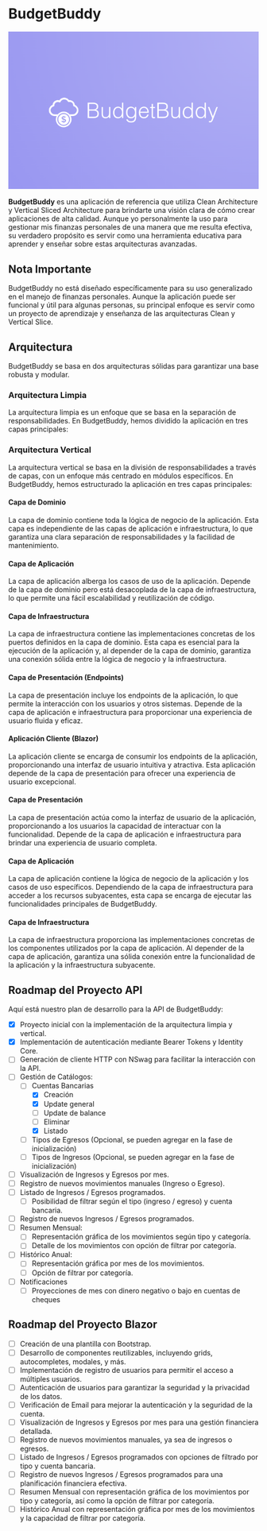 # BudgetBuddy

![Logo de BudgetBuddy](/assets/temp-logo.png)

**BudgetBuddy** es una aplicación de referencia que utiliza Clean Architecture y Vertical Sliced Architecture para brindarte una visión clara de cómo crear aplicaciones de alta calidad. Aunque yo personalmente la uso para gestionar mis finanzas personales de una manera que me resulta efectiva, su verdadero propósito es servir como una herramienta educativa para aprender y enseñar sobre estas arquitecturas avanzadas.

## Nota Importante
BudgetBuddy no está diseñado específicamente para su uso generalizado en el manejo de finanzas personales. Aunque la aplicación puede ser funcional y útil para algunas personas, su principal enfoque es servir como un proyecto de aprendizaje y enseñanza de las arquitecturas Clean y Vertical Slice.

## Arquitectura

BudgetBuddy se basa en dos arquitecturas sólidas para garantizar una base robusta y modular.

### Arquitectura Limpia

La arquitectura limpia es un enfoque que se basa en la separación de responsabilidades. En BudgetBuddy, hemos dividido la aplicación en tres capas principales:

### Arquitectura Vertical

La arquitectura vertical se basa en la división de responsabilidades a través de capas, con un enfoque más centrado en módulos específicos. En BudgetBuddy, hemos estructurado la aplicación en tres capas principales:


#### Capa de Dominio

La capa de dominio contiene toda la lógica de negocio de la aplicación. Esta capa es independiente de las capas de aplicación e infraestructura, lo que garantiza una clara separación de responsabilidades y la facilidad de mantenimiento.

#### Capa de Aplicación

La capa de aplicación alberga los casos de uso de la aplicación. Depende de la capa de dominio pero está desacoplada de la capa de infraestructura, lo que permite una fácil escalabilidad y reutilización de código.

#### Capa de Infraestructura

La capa de infraestructura contiene las implementaciones concretas de los puertos definidos en la capa de dominio. Esta capa es esencial para la ejecución de la aplicación y, al depender de la capa de dominio, garantiza una conexión sólida entre la lógica de negocio y la infraestructura.

#### Capa de Presentación (Endpoints)

La capa de presentación incluye los endpoints de la aplicación, lo que permite la interacción con los usuarios y otros sistemas. Depende de la capa de aplicación e infraestructura para proporcionar una experiencia de usuario fluida y eficaz.

#### Aplicación Cliente (Blazor)

La aplicación cliente se encarga de consumir los endpoints de la aplicación, proporcionando una interfaz de usuario intuitiva y atractiva. Esta aplicación depende de la capa de presentación para ofrecer una experiencia de usuario excepcional.

#### Capa de Presentación

La capa de presentación actúa como la interfaz de usuario de la aplicación, proporcionando a los usuarios la capacidad de interactuar con la funcionalidad. Depende de la capa de aplicación e infraestructura para brindar una experiencia de usuario completa.

#### Capa de Aplicación

La capa de aplicación contiene la lógica de negocio de la aplicación y los casos de uso específicos. Dependiendo de la capa de infraestructura para acceder a los recursos subyacentes, esta capa se encarga de ejecutar las funcionalidades principales de BudgetBuddy.

#### Capa de Infraestructura

La capa de infraestructura proporciona las implementaciones concretas de los componentes utilizados por la capa de aplicación. Al depender de la capa de aplicación, garantiza una sólida conexión entre la funcionalidad de la aplicación y la infraestructura subyacente.

## Roadmap del Proyecto API

Aquí está nuestro plan de desarrollo para la API de BudgetBuddy:

- [x] Proyecto inicial con la implementación de la arquitectura limpia y vertical.
- [x] Implementación de autenticación mediante Bearer Tokens y Identity Core.
- [ ] Generación de cliente HTTP con NSwag para facilitar la interacción con la API.
- [ ] Gestión de Catálogos:
    - [ ] Cuentas Bancarias
      - [x] Creación
      - [x] Update general
      - [ ] Update de balance
      - [ ] Eliminar
      - [x] Listado
    - [ ] Tipos de Egresos (Opcional, se pueden agregar en la fase de inicialización)
    - [ ] Tipos de Ingresos (Opcional, se pueden agregar en la fase de inicialización)
- [ ] Visualización de Ingresos y Egresos por mes.
- [ ] Registro de nuevos movimientos manuales (Ingreso o Egreso).
- [ ] Listado de Ingresos / Egresos programados.
  - [ ] Posibilidad de filtrar según el tipo (ingreso / egreso) y cuenta bancaria.
- [ ] Registro de nuevos Ingresos / Egresos programados.
- [ ] Resumen Mensual:
  - [ ] Representación gráfica de los movimientos según tipo y categoría.
  - [ ] Detalle de los movimientos con opción de filtrar por categoría.
- [ ] Histórico Anual:
  - [ ] Representación gráfica por mes de los movimientos.
  - [ ] Opción de filtrar por categoría.
- [ ] Notificaciones
  - [ ] Proyecciones de mes con dinero negativo o bajo en cuentas de cheques

## Roadmap del Proyecto Blazor

- [ ] Creación de una plantilla con Bootstrap.
- [ ] Desarrollo de componentes reutilizables, incluyendo grids, autocompletes, modales, y más.
- [ ] Implementación de registro de usuarios para permitir el acceso a múltiples usuarios.
- [ ] Autenticación de usuarios para garantizar la seguridad y la privacidad de los datos.
- [ ] Verificación de Email para mejorar la autenticación y la seguridad de la cuenta.
- [ ] Visualización de Ingresos y Egresos por mes para una gestión financiera detallada.
- [ ] Registro de nuevos movimientos manuales, ya sea de ingresos o egresos.
- [ ] Listado de Ingresos / Egresos programados con opciones de filtrado por tipo y cuenta bancaria.
- [ ] Registro de nuevos Ingresos / Egresos programados para una planificación financiera efectiva.
- [ ] Resumen Mensual con representación gráfica de los movimientos por tipo y categoría, así como la opción de filtrar por categoría.
- [ ] Histórico Anual con representación gráfica por mes de los movimientos y la capacidad de filtrar por categoría.
